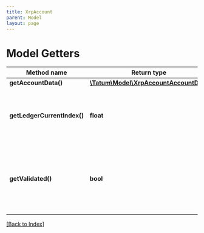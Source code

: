 ```yaml
---
title: XrpAccount
parent: Model
layout: page
---
```


# Model Getters

Method name | Return type | Description | Notes
------------ | ------------- | ------------- | -------------
**getAccountData()** | [**\Tatum\Model\XrpAccountAccountData**](XrpAccountAccountData.md) |  | [optional]
**getLedgerCurrentIndex()** | **float** | The Ledger Index of the current open ledger these stats describe. | [optional]
**getValidated()** | **bool** | True if this data is from a validated ledger version; if omitted or set to false, this data is not final. | [optional]

[[Back to Index]](../index.md)
